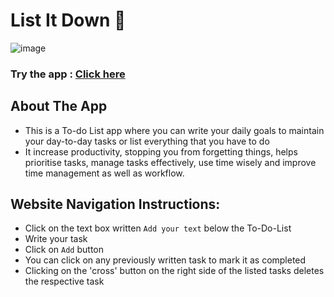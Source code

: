 # List It Down 📝
![image](https://github.com/srishti666/List-It-Down/assets/85846340/7e3aa7fc-6050-47b6-9d75-b6b8526ae172)


### Try the app : [Click here](https://list-it-down-srishti.netlify.app/)


## About The App
- This is a To-do List app where you can write your daily goals to maintain your day-to-day tasks or list everything that you have to do
- It increase productivity, stopping you from forgetting things, helps prioritise tasks, manage tasks effectively, use time wisely and improve time management as well as workflow.


## Website Navigation Instructions:
- Click on the text box written `Add your text` below the To-Do-List
- Write your task
- Click on `Add` button
- You can click on any previously written task to mark it as completed
- Clicking on the 'cross' button on the right side of the listed tasks deletes the respective task
